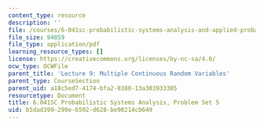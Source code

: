 ```yaml
---
content_type: resource
description: ''
file: /courses/6-041sc-probabilistic-systems-analysis-and-applied-probability-fall-2013/b5dad399299e6592d628be90214cb649_MIT6_041SCF13_assn05.pdf
file_size: 94859
file_type: application/pdf
learning_resource_types: []
license: https://creativecommons.org/licenses/by-nc-sa/4.0/
ocw_type: OCWFile
parent_title: 'Lecture 9: Multiple Continuous Random Variables'
parent_type: CourseSection
parent_uid: a18c5ed7-4174-bfa2-8380-13a303933305
resourcetype: Document
title: 6.041SC Probabilistic Systems Analysis, Problem Set 5
uid: b5dad399-299e-6592-d628-be90214cb649
---
```

